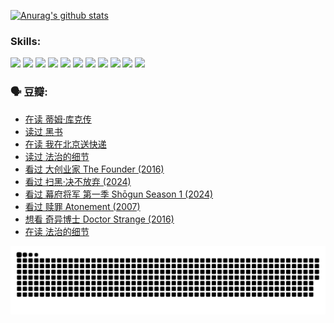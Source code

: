 
[![Anurag's github stats](https://github-readme-stats.vercel.app/api?username=w940853815)](https://github.com/anuraghazra/github-readme-stats)

### Skills:

<code><img height="32" src="https://cdn.jsdelivr.net/npm/simple-icons@v5/icons/python.svg"></code>
<code><img height="32" src="https://cdn.jsdelivr.net/npm/simple-icons@v5/icons/javascript.svg"></code>
<code><img height="32" src="https://cdn.jsdelivr.net/npm/simple-icons@v5/icons/django.svg"></code>
<code><img height="32" src="https://cdn.jsdelivr.net/npm/simple-icons@v5/icons/flask.svg"></code>
<code><img height="32" src="https://cdn.jsdelivr.net/npm/simple-icons@v5/icons/vuetify.svg"></code>
<code><img height="32" src="https://cdn.jsdelivr.net/npm/simple-icons@v5/icons/git.svg"></code>
<code><img height="32" src="https://cdn.jsdelivr.net/npm/simple-icons@v5/icons/docker.svg"></code>
<code><img height="32" src="https://cdn.jsdelivr.net/npm/simple-icons@v5/icons/postgresql.svg"></code>
<code><img height="32" src="https://cdn.jsdelivr.net/npm/simple-icons@v5/icons/elasticsearch.svg"></code>
<code><img height="32" src="https://cdn.jsdelivr.net/npm/simple-icons@v5/icons/macos.svg"></code>
<code><img height="32" src="https://cdn.jsdelivr.net/npm/simple-icons@v5/icons/linux.svg"></code>

### 🗣 豆瓣:

<!-- DOUBAN-ACTIVITIES:START -->
- [在读 蒂姆·库克传](https://www.douban.com/people/136069238/status/4663517053/?_i=21881072)
- [读过 黑书](https://www.douban.com/people/136069238/status/4663516022/?_i=21881072)
- [在读 我在北京送快递](https://www.douban.com/people/136069238/status/4658098365/?_i=21881072)
- [读过 法治的细节](https://www.douban.com/people/136069238/status/4657347558/?_i=21881072)
- [看过 大创业家 The Founder‎ (2016)](https://www.douban.com/people/136069238/status/4649667693/?_i=21881072)
- [看过 扫黑·决不放弃‎ (2024)](https://www.douban.com/people/136069238/status/4648051460/?_i=21881072)
- [看过 幕府将军 第一季 Shōgun Season 1‎ (2024)](https://www.douban.com/people/136069238/status/4642727883/?_i=21881072)
- [看过 赎罪 Atonement‎ (2007)](https://www.douban.com/people/136069238/status/4640061894/?_i=21881072)
- [想看 奇异博士 Doctor Strange‎ (2016)](https://www.douban.com/people/136069238/status/4640051761/?_i=21881072)
- [在读 法治的细节](https://www.douban.com/people/136069238/status/4633090780/?_i=21881072)
<!-- DOUBAN-ACTIVITIES:END -->


![Snake animation](https://raw.githubusercontent.com/w940853815/w940853815/output/github-contribution-grid-snake.svg)

<!--
**w940853815/w940853815** is a ✨ _special_ ✨ repository because its `README.md` (this file) appears on your GitHub profile.

Here are some ideas to get you started:

- 🔭 I’m currently working on ...
- 🌱 I’m currently learning ...
- 👯 I’m looking to collaborate on ...
- 🤔 I’m looking for help with ...
- 💬 Ask me about ...
- 📫 How to reach me: ...
- 😄 Pronouns: ...
- ⚡ Fun fact: ...
-->
